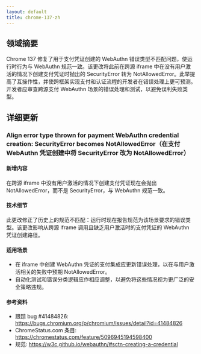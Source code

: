 ```yaml
---
layout: default
title: chrome-137-zh
---
```


## 领域摘要

Chrome 137 修复了用于支付凭证创建的 WebAuthn 错误类型不匹配问题，使运行时行为与 WebAuthn 规范一致。该更改将此前在跨源 iframe 中在没有用户激活的情况下创建支付凭证时抛出的 SecurityError 转为 NotAllowedError。此举提高了互操作性，并使跨框架实现支付和认证流程的开发者在错误处理上更可预测。开发者应审查跨源支付 WebAuthn 场景的错误处理和测试，以避免误判失败类型。

## 详细更新

### Align error type thrown for payment WebAuthn credential creation: SecurityError becomes NotAllowedError（在支付 WebAuthn 凭证创建中将 SecurityError 改为 NotAllowedError）

#### 新增内容
在跨源 iframe 中没有用户激活的情况下创建支付凭证现在会抛出 NotAllowedError，而不是 SecurityError，与 WebAuthn 规范一致。

#### 技术细节
此更改修正了历史上的规范不匹配：运行时现在报告规范为该场景要求的错误类型。该更改影响从跨源 iframe 调用且缺乏用户激活时的支付凭证的 WebAuthn 凭证创建路径。

#### 适用场景
- 在 iframe 中创建 WebAuthn 凭证的支付集成应更新错误处理，以在与用户激活相关的失败中预期 NotAllowedError。  
- 自动化测试和错误分类逻辑应作相应调整，以避免将这些情况视为更广泛的安全策略违规。

#### 参考资料
- 跟踪 bug #41484826: https://bugs.chromium.org/p/chromium/issues/detail?id=41484826  
- ChromeStatus.com 条目: https://chromestatus.com/feature/5096945194598400  
- 规范: https://w3c.github.io/webauthn/#sctn-creating-a-credential
